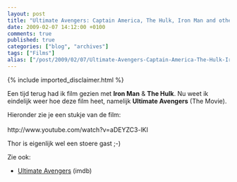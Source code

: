 ```yaml
---
layout: post
title: "Ultimate Avengers: Captain America, The Hulk, Iron Man and others"
date: 2009-02-07 14:12:00 +0100
comments: true
published: true
categories: ["blog", "archives"]
tags: ["Films"]
alias: ["/post/2009/02/07/Ultimate-Avengers-Captain-America-The-Hulk-Iron-Man-and-others.aspx", "/post/2009/02/07/ultimate-avengers-captain-america-the-hulk-iron-man-and-others.aspx"]
---
```

<!-- more -->
{% include imported_disclaimer.html %}
<p>
Een tijd terug had ik film gezien met <strong>Iron Man</strong> &amp; <strong>The Hulk</strong>. Nu weet ik eindelijk weer hoe deze film heet, namelijk <strong>Ultimate Avengers</strong> (The Movie). 
</p>
<p>
Hieronder zie je een stukje van de film: <br />
<br />
http://www.youtube.com/watch?v=aDEYZC3-lKI 
</p>
<p>
Thor is eigenlijk wel een stoere gast ;-) 
</p>
<p>
Zie ook: 
</p>
<ul>
	<li>
	<div>
	<a rel="nofollow" href="http://www.imdb.com/title/tt0491703/" target="_blank">Ultimate Avengers</a> (imdb) 
	</div>
	</li>
</ul>
